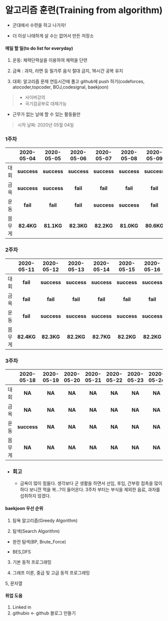 # 알고리즘 훈련(Training from algorithm)

* 군대에서 수련을 하고 나가자!

* 더 이상 나태하게 살 수는 없어서 만든 저장소




#### 매일 할 일(to do list for everyday)

  1. 운동: 체력단력실을 이용하여 체력을 단련
  
  2. 금욕 : 과자, 라면 등 밀가루 음식 절대 금지, 16시간 공복 유지
  
  3. 대회: 알고리즘 문제 연등시간에 풀고 github에 push 하기(codeforces, atocoder,topcoder, BOJ,codesignal, baekjoon)
  > * 사이버강의
  > * 국기검공부로 대체가능
  * 근무가 없는 날에 할 수 있는 활동들만
  
> 시작 날짜: 2020년 05월 04일
### 1주차
||2020-05-04|2020-05-05|2020-05-06|2020-05-07|2020-05-08|2020-05-09|2020-05-10|
|---|:------:|:---:|:---:|:---:|:---:|:---:|:---:|
|대회|**success**|**success**|**success**|**success**|**success**|**success**|**success**|
|금욕|**success**|**success**|**fail**|**fail**|**fail**|**fail**|**success**|
|운동|**fail**|**fail**|**fail**|**success**|**success**|**fail**|**success**|
|몸무게|**82.4KG**|**81.1KG**|**82.3KG**|**82.2KG**|**81.0KG**|**80.6KG**|**81.7KG**|

### 2주차
||2020-05-11|2020-05-12|2020-05-13|2020-05-14|2020-05-15|2020-05-16|2020-05-17|
|---|:------:|:---:|:---:|:---:|:---:|:---:|:---:|
|대회|**fail**|**success**|**success**|**success**|**success**|**success**|**success**|
|금욕|**fail**|**fail**|**fail**|**fail**|**fail**|**fail**|**fail**|
|운동|**fail**|**success**|**success**|**success**|**success**|**success**|**success**|
|몸무게|**82.4KG**|**82.3KG**|**82.2KG**|**82.7KG**|**82.2KG**|**82.2KG**|**NA**|


### 3주차
||2020-05-18|2020-05-19|2020-05-20|2020-05-21|2020-05-22|2020-05-23|2020-05-24|
|---|:------:|:---:|:---:|:---:|:---:|:---:|:---:|
|대회|**NA**|**NA**|**NA**|**NA**|**NA**|**NA**|**NA**|
|금욕|**NA**|**NA**|**NA**|**NA**|**NA**|**NA**|**NA**|
|운동|**success**|**NA**|**NA**|**NA**|**NA**|**NA**|**NA**|
|몸무게|**NA**|**NA**|**NA**|**NA**|**NA**|**NA**|**NA**|

+ ### 회고
  - 금욕이 많이 힘들다. 생각보다 군 생활을 하면서 선임, 후임, 간부랑 접촉을 많이 하다 보니깐 먹을 복...?이 들어온다.
    3주차 부터는 부식을 제외한 음료, 과자를 섭취하지 않겠다.
  

#### baekjoon 우선 순위

  1. 탐욕 알고리즘(Greedy Algorithm)

  2. 탐색(Search Algorithm)

  + 완전 탐색(BP, Brute_Force)

  + BES,DFS

  3. 기본 동적 프로그래밍

  4. 그래프 이론, 중급 및 고급 동적 프로그래밍

  5, 문자열
  
  #### 취업 도움
   1. Linked in
   2. githubio <- github 블로그 만들기
